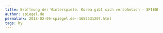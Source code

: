 ```yaml
---
title: Eröffnung der Winterspiele: Korea gibt sich versöhnlich - SPIEGEL ONLINE - Sport
author: spiegel.de
permalink: 2018-02-09-spiegel.de--1652531207.html
tags: hy
---
```


